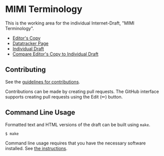 # MIMI Terminology

This is the working area for the individual Internet-Draft, "MIMI Terminology".

* [Editor's Copy](https://turt2live.github.io/ietf-mimi-terminology/#go.draft-ralston-mimi-terminology.html)
* [Datatracker Page](https://datatracker.ietf.org/doc/draft-ralston-mimi-terminology)
* [Individual Draft](https://datatracker.ietf.org/doc/html/draft-ralston-mimi-terminology)
* [Compare Editor's Copy to Individual Draft](https://turt2live.github.io/ietf-mimi-terminology/#go.draft-ralston-mimi-terminology.diff)


## Contributing

See the
[guidelines for contributions](https://github.com/turt2live/ietf-mimi-terminology/blob/main/CONTRIBUTING.md).

Contributions can be made by creating pull requests.
The GitHub interface supports creating pull requests using the Edit (✏) button.


## Command Line Usage

Formatted text and HTML versions of the draft can be built using `make`.

```sh
$ make
```

Command line usage requires that you have the necessary software installed.  See
[the instructions](https://github.com/martinthomson/i-d-template/blob/main/doc/SETUP.md).

